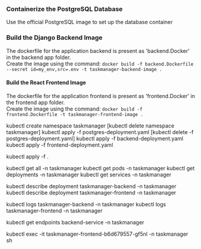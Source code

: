 ### Containerize the PostgreSQL Database
Use the official PostgreSQL image to set up the database container

### Build the Django Backend Image
The dockerfile for the application backend is present as 'backend.Docker' in the backend app folder.<br>
Create the image using the command: `docker build -f backend.Dockerfile --secret id=my_env,src=.env -t taskmanager-backend-image .`<br>

#### Build the React Frontend Image
The dockerfile for the application frontend is present as 'frontend.Docker' in the frontend app folder.<br>
Create the image using the command: `docker build -f frontend.Dockerfile -t taskmanager-frontend-image .`<br>

kubectl create namespace taskmanager [kubectl delete namespace taskmanager]
kubectl apply -f postgres-deployment.yaml [kubectl delete -f postgres-deployment.yaml]
kubectl apply -f backend-deployment.yaml
kubectl apply -f frontend-deployment.yaml

kubectl apply -f .

kubectl get all -n taskmanager
kubectl get pods -n taskmanager
kubectl get deployments -n taskmanager
kubectl get services -n taskmanager

kubectl describe deployment taskmanager-backend -n taskmanager
kubectl describe deployment taskmanager-frontend -n taskmanager

kubectl logs taskmanager-backend -n taskmanager
kubectl logs taskmanager-frontend -n taskmanager

kubectl get endpoints backend-service -n taskmanager

kubectl exec -it taskmanager-frontend-b6d679557-gf5nl -n taskmanager sh